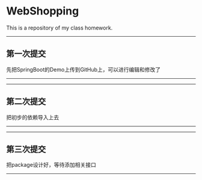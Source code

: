 # WebShopping
This is a repository of my class homework.

***
## 第一次提交
先把SpringBoot的Demo上传到GitHub上，可以进行编辑和修改了
***

***
## 第二次提交
把初步的依赖导入上去
***

***
## 第三次提交
把package设计好，等待添加相关接口
***

